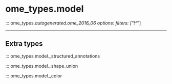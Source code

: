 # ome_types.model

::: ome_types._autogenerated.ome_2016_06
    options:
        filters: ["!^_"]

----------------

## Extra types

::: ome_types.model._structured_annotations

::: ome_types.model._shape_union

::: ome_types.model._color